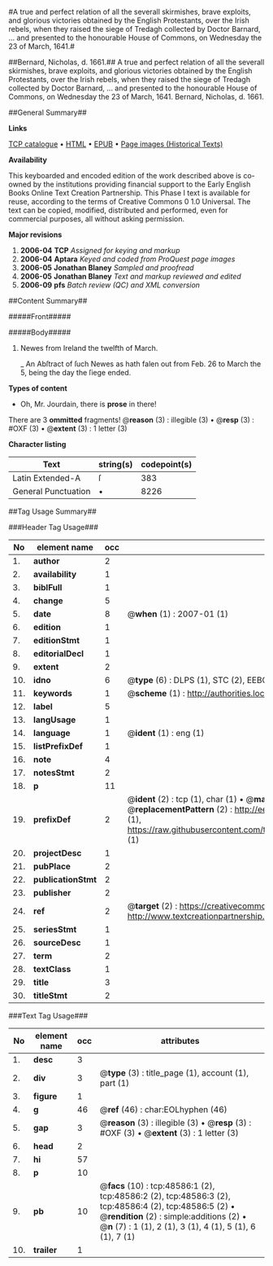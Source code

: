 #A true and perfect relation of all the severall skirmishes, brave exploits, and glorious victories obtained by the English Protestants, over the Irish rebels, when they raised the siege of Tredagh collected by Doctor Barnard, ... and presented to the honourable House of Commons, on Wednesday the 23 of March, 1641.#

##Bernard, Nicholas, d. 1661.##
A true and perfect relation of all the severall skirmishes, brave exploits, and glorious victories obtained by the English Protestants, over the Irish rebels, when they raised the siege of Tredagh collected by Doctor Barnard, ... and presented to the honourable House of Commons, on Wednesday the 23 of March, 1641.
Bernard, Nicholas, d. 1661.

##General Summary##

**Links**

[TCP catalogue](http://www.ota.ox.ac.uk/tcp/)  • 
[HTML](http://tei.it.ox.ac.uk/tcp/Texts-HTML/free/A27/A27500.html)  • 
[EPUB](http://tei.it.ox.ac.uk/tcp/Texts-EPUB/free/A27/A27500.epub) • 
[Page images (Historical Texts)](https://data.historicaltexts.jisc.ac.uk/view?pubId=eebo-11751575e&pageId=eebo-11751575e-48586-1)

**Availability**

This keyboarded and encoded edition of the
	       work described above is co-owned by the institutions
	       providing financial support to the Early English Books
	       Online Text Creation Partnership. This Phase I text is
	       available for reuse, according to the terms of Creative
	       Commons 0 1.0 Universal. The text can be copied,
	       modified, distributed and performed, even for
	       commercial purposes, all without asking permission.

**Major revisions**

1. __2006-04__ __TCP__ *Assigned for keying and markup*
1. __2006-04__ __Aptara__ *Keyed and coded from ProQuest page images*
1. __2006-05__ __Jonathan Blaney__ *Sampled and proofread*
1. __2006-05__ __Jonathan Blaney__ *Text and markup reviewed and edited*
1. __2006-09__ __pfs__ *Batch review (QC) and XML conversion*

##Content Summary##

#####Front#####

#####Body#####

1. Newes from Ireland the twelfth
of March.

    _ An Abſtract of ſuch Newes as hath falen out from Feb. 26
to March the 5, being the day the ſiege ended.

**Types of content**

  * Oh, Mr. Jourdain, there is **prose** in there!

There are 3 **ommitted** fragments! 
 @__reason__ (3) : illegible (3)  •  @__resp__ (3) : #OXF (3)  •  @__extent__ (3) : 1 letter (3)

**Character listing**


|Text|string(s)|codepoint(s)|
|---|---|---|
|Latin Extended-A|ſ|383|
|General Punctuation|•|8226|

##Tag Usage Summary##

###Header Tag Usage###

|No|element name|occ|attributes|
|---|---|---|---|
|1.|__author__|2||
|2.|__availability__|1||
|3.|__biblFull__|1||
|4.|__change__|5||
|5.|__date__|8| @__when__ (1) : 2007-01 (1)|
|6.|__edition__|1||
|7.|__editionStmt__|1||
|8.|__editorialDecl__|1||
|9.|__extent__|2||
|10.|__idno__|6| @__type__ (6) : DLPS (1), STC (2), EEBO-CITATION (1), OCLC (1), VID (1)|
|11.|__keywords__|1| @__scheme__ (1) : http://authorities.loc.gov/ (1)|
|12.|__label__|5||
|13.|__langUsage__|1||
|14.|__language__|1| @__ident__ (1) : eng (1)|
|15.|__listPrefixDef__|1||
|16.|__note__|4||
|17.|__notesStmt__|2||
|18.|__p__|11||
|19.|__prefixDef__|2| @__ident__ (2) : tcp (1), char (1)  •  @__matchPattern__ (2) : ([0-9\-]+):([0-9IVX]+) (1), (.+) (1)  •  @__replacementPattern__ (2) : http://eebo.chadwyck.com/downloadtiff?vid=$1&page=$2 (1), https://raw.githubusercontent.com/textcreationpartnership/Texts/master/tcpchars.xml#$1 (1)|
|20.|__projectDesc__|1||
|21.|__pubPlace__|2||
|22.|__publicationStmt__|2||
|23.|__publisher__|2||
|24.|__ref__|2| @__target__ (2) : https://creativecommons.org/publicdomain/zero/1.0/ (1), http://www.textcreationpartnership.org/docs/. (1)|
|25.|__seriesStmt__|1||
|26.|__sourceDesc__|1||
|27.|__term__|2||
|28.|__textClass__|1||
|29.|__title__|3||
|30.|__titleStmt__|2||


###Text Tag Usage###

|No|element name|occ|attributes|
|---|---|---|---|
|1.|__desc__|3||
|2.|__div__|3| @__type__ (3) : title_page (1), account (1), part (1)|
|3.|__figure__|1||
|4.|__g__|46| @__ref__ (46) : char:EOLhyphen (46)|
|5.|__gap__|3| @__reason__ (3) : illegible (3)  •  @__resp__ (3) : #OXF (3)  •  @__extent__ (3) : 1 letter (3)|
|6.|__head__|2||
|7.|__hi__|57||
|8.|__p__|10||
|9.|__pb__|10| @__facs__ (10) : tcp:48586:1 (2), tcp:48586:2 (2), tcp:48586:3 (2), tcp:48586:4 (2), tcp:48586:5 (2)  •  @__rendition__ (2) : simple:additions (2)  •  @__n__ (7) : 1 (1), 2 (1), 3 (1), 4 (1), 5 (1), 6 (1), 7 (1)|
|10.|__trailer__|1||
